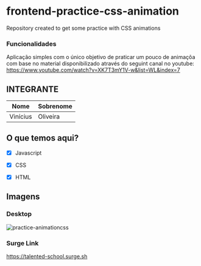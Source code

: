 # frontend-practice-css-animation
Repository created to get some practice with CSS animations

### Funcionalidades
Aplicação simples com o único objetivo de praticar um pouco de animaçõa com base no material disponibilizado através do seguint canal no youtube: https://www.youtube.com/watch?v=XK7T3mY1V-w&list=WL&index=7

## INTEGRANTE
Nome      | Sobrenome
--------- | ------
Vinícius  | Oliveira

## O que temos aqui?
- [x]  Javascript
- [x]  CSS
- [x]  HTML


## Imagens

### Desktop
![practice-animationcss](https://user-images.githubusercontent.com/52759918/148597416-35350dc0-75cc-4613-a985-2a200e866e51.gif)


### Surge Link
https://talented-school.surge.sh
    
